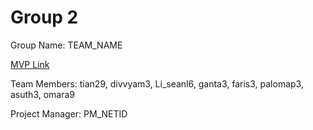 # Group 2
Group Name: TEAM_NAME

[MVP Link](https://docs.google.com/document/d/1xFI9DDdO5HZAcu36Y6NL-RTDry5E3WHkfy-ZEWuqbXM/edit?usp=sharing)

Team Members: tian29, divvyam3, Li_seanl6, ganta3, faris3, palomap3, asuth3, omara9

Project Manager: PM_NETID

